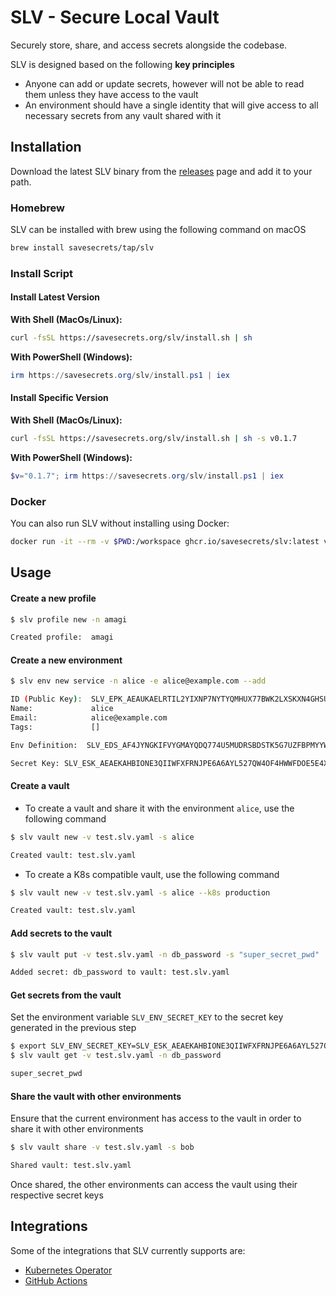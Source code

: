 # SLV - Secure Local Vault
Securely store, share, and access secrets alongside the codebase.

SLV is designed based on the following **key principles**
 - Anyone can add or update secrets, however will not be able to read them unless they have access to the vault
 - An environment should have a single identity that will give access to all necessary secrets from any vault shared with it

## Installation
Download the latest SLV binary from the [releases](https://github.com/savesecrets/slv/releases/latest) page and add it to your path.

### Homebrew
SLV can be installed with brew using the following command on macOS
```zsh
brew install savesecrets/tap/slv
```

### Install Script

#### Install Latest Version
**With Shell (MacOs/Linux):**
```sh
curl -fsSL https://savesecrets.org/slv/install.sh | sh
```
**With PowerShell (Windows):**
```powershell
irm https://savesecrets.org/slv/install.ps1 | iex
```

#### Install Specific Version
**With Shell (MacOs/Linux):**
```sh
curl -fsSL https://savesecrets.org/slv/install.sh | sh -s v0.1.7
```
**With PowerShell (Windows):**
```powershell
$v="0.1.7"; irm https://savesecrets.org/slv/install.ps1 | iex
```

### Docker
You can also run SLV without installing using Docker:
```zsh
docker run -it --rm -v $PWD:/workspace ghcr.io/savesecrets/slv:latest version
```

## Usage

#### Create a new profile
```sh
$ slv profile new -n amagi

Created profile:  amagi
```

#### Create a new environment
```sh
$ slv env new service -n alice -e alice@example.com --add

ID (Public Key):  SLV_EPK_AEAUKAELRTIL2YIXNP7NYTYQMHUX77BWK2LXSKXN4GHSUECDNEJ7XFECLE
Name:             alice
Email:            alice@example.com
Tags:             []

Env Definition:  SLV_EDS_AF4JYNGKIFVYGMAYQDQ774U5MUDRSBDSTK5G7UZFBPMYYW5ECRETKSBAKFISVFOS75PKJ5HY6I7FPEHHSN3S3MY3KAUPSX4DSI2QSJQVJOIP7KUCY522DBJEUJLPLT3XLZUUFUT7CZZV2MRNLY77HMWC5RO6AF6RD6MHDBAIQQERMKAY55NAWELAGDHD766NLZGJRPD5NHD3BP3BKXN3J26FZ3V4GK6TF5AA7RYI4Q6K5LVTOPVINTQNHVIIBWZ5AAAP775I7Q3QS

Secret Key: SLV_ESK_AEAEKAHBIONE3QIIWFXFRNJPE6A6AYL527QW4OF4HWWFDOE5E4XR5LO2WI
```

#### Create a vault
- To create a vault and share it with the environment `alice`, use the following command
```sh
$ slv vault new -v test.slv.yaml -s alice

Created vault: test.slv.yaml
```
- To create a K8s compatible vault, use the following command
```sh
$ slv vault new -v test.slv.yaml -s alice --k8s production

Created vault: test.slv.yaml
```

#### Add secrets to the vault
```sh
$ slv vault put -v test.slv.yaml -n db_password -s "super_secret_pwd"

Added secret: db_password to vault: test.slv.yaml
```

#### Get secrets from the vault
Set the environment variable `SLV_ENV_SECRET_KEY` to the secret key generated in the previous step
```sh
$ export SLV_ENV_SECRET_KEY=SLV_ESK_AEAEKAHBIONE3QIIWFXFRNJPE6A6AYL527QW4OF4HWWFDOE5E4XR5LO2WI
$ slv vault get -v test.slv.yaml -n db_password

super_secret_pwd
```

#### Share the vault with other environments
Ensure that the current environment has access to the vault in order to share it with other environments
```sh
$ slv vault share -v test.slv.yaml -s bob

Shared vault: test.slv.yaml
```
Once shared, the other environments can access the vault using their respective secret keys

## Integrations
Some of the integrations that SLV currently supports are:
- [Kubernetes Operator](/operator/README.md)
- [GitHub Actions](https://github.com/savesecrets/slv-action)